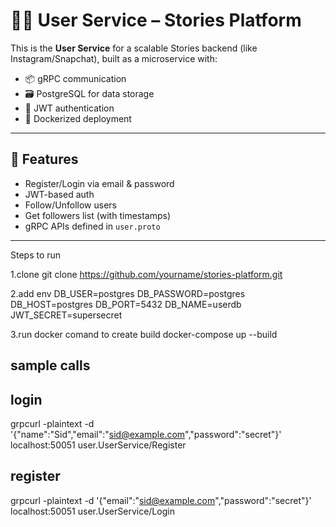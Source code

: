# 🧑‍💼 User Service – Stories Platform 

This is the **User Service** for a scalable Stories backend (like Instagram/Snapchat), built as a microservice with:

- 📦 gRPC communication
- 🗃 PostgreSQL for data storage
- 🔐 JWT authentication
- 🐳 Dockerized deployment

---

## 🚀 Features

- Register/Login via email & password
- JWT-based auth
- Follow/Unfollow users
- Get followers list (with timestamps)
- gRPC APIs defined in `user.proto`

---


Steps to run

1.clone
git clone https://github.com/yourname/stories-platform.git


2.add env 
DB_USER=postgres
DB_PASSWORD=postgres
DB_HOST=postgres
DB_PORT=5432
DB_NAME=userdb
JWT_SECRET=supersecret



3.run docker comand to create build
docker-compose up --build


## sample calls

 ## login
 grpcurl -plaintext -d '{"name":"Sid","email":"sid@example.com","password":"secret"}' \
  localhost:50051 user.UserService/Register

  ## register
  grpcurl -plaintext -d '{"email":"sid@example.com","password":"secret"}' \
  localhost:50051 user.UserService/Login




